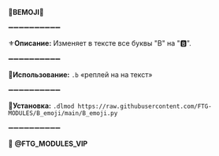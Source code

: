 **🌴BEMOJI🌴**

➖➖➖➖➖➖➖➖➖➖

⚜️**Описание:** Изменяет в тексте все буквы "B" на "🅱️".

➖➖➖➖➖➖➖➖➖➖

📌**Использование:** `.b` «реплей на на текст»

➖➖➖➖➖➖➖➖➖➖

**🔗Установка:**
`.dlmod https://raw.githubusercontent.com/FTG-MODULES/B_emoji/main/B_emoji.py`

➖➖➖➖➖➖➖➖➖➖

💈 **@FTG_MODULES_VIP**
